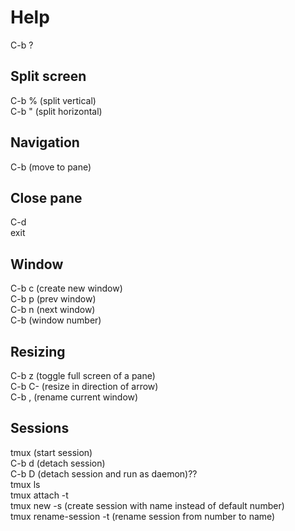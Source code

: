 # Help
C-b ?

## Split screen  
C-b % (split vertical)  
C-b " (split horizontal)  

## Navigation
C-b <arrow> (move to pane)  

## Close pane
C-d  
exit  

## Window
C-b c (create new window)  
C-b p (prev window)  
C-b n (next window)  
C-b <number> (window number)  
  
## Resizing
C-b z (toggle full screen of a pane)  
C-b C-<arrow> (resize in direction of arrow)  
C-b , (rename current window)

## Sessions
tmux (start session)  
C-b d (detach session)  
C-b D (detach session and run as daemon)??  
tmux ls  
tmux attach -t <number>  
tmux new -s <name> (create session with name instead of default number)  
tmux rename-session -t <number> <database> (rename session from number to name)  
